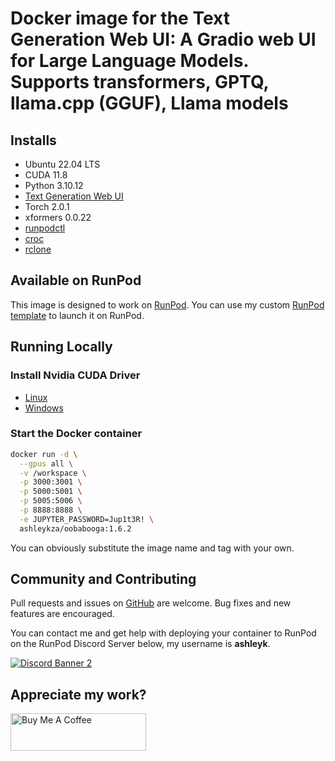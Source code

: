 # Docker image for the Text Generation Web UI: A Gradio web UI for Large Language Models. Supports transformers, GPTQ, llama.cpp (GGUF), Llama models

## Installs

* Ubuntu 22.04 LTS
* CUDA 11.8
* Python 3.10.12
* [Text Generation Web UI](
  https://github.com/oobabooga/text-generation-webui)
* Torch 2.0.1
* xformers 0.0.22
* [runpodctl](https://github.com/runpod/runpodctl)
* [croc](https://github.com/schollz/croc)
* [rclone](https://rclone.org/)

## Available on RunPod

This image is designed to work on [RunPod](https://runpod.io?ref=2xxro4sy).
You can use my custom [RunPod template](
https://runpod.io/gsc?template=el5m58e1to&ref=2xxro4sy)
to launch it on RunPod.

## Running Locally

### Install Nvidia CUDA Driver

- [Linux](https://docs.nvidia.com/cuda/cuda-installation-guide-linux/index.html)
- [Windows](https://docs.nvidia.com/cuda/cuda-installation-guide-microsoft-windows/index.html)

### Start the Docker container

```bash
docker run -d \
  --gpus all \
  -v /workspace \
  -p 3000:3001 \
  -p 5000:5001 \
  -p 5005:5006 \
  -p 8888:8888 \
  -e JUPYTER_PASSWORD=Jup1t3R! \
  ashleykza/oobabooga:1.6.2
```

You can obviously substitute the image name and tag with your own.

## Community and Contributing

Pull requests and issues on [GitHub](https://github.com/ashleykleynhans/text-generation-docker)
are welcome. Bug fixes and new features are encouraged.

You can contact me and get help with deploying your container
to RunPod on the RunPod Discord Server below,
my username is **ashleyk**.

<a target="_blank" href="https://discord.gg/pJ3P2DbUUq">![Discord Banner 2](https://discordapp.com/api/guilds/912829806415085598/widget.png?style=banner2)</a>

## Appreciate my work?

<a href="https://www.buymeacoffee.com/ashleyk" target="_blank"><img src="https://cdn.buymeacoffee.com/buttons/v2/default-yellow.png" alt="Buy Me A Coffee" style="height: 60px !important;width: 217px !important;" ></a>
